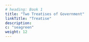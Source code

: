 ```yaml
---
# heading: Book 1
title: "Two Treatises of Government"
linkTitle: "Treatise"
description: 
c: "seagreen"
weight: 12
---
```




<!-- LONDON PRINTED MDCLXXXVIII

TWO TREATISES OF GOVERNMENT. IN THE FORMER THE FALSE PRINCIPLES AND FOUNDATION OF SIR ROBERT FILMER AND HIS FOLLOWERS ARE DETECTED AND OVERTHROWN. THE LATTER IS AN ESSAY CONCERNING THE TRUE ORIGINAL EXTENT AND END OF CIVIL GOVERNMENT.

1764 EDITOR’S NOTE The present Edition of this Book has not only been collated with the first three Editions, which were published during the Author’s Life, but also has the Advantage of his last Corrections and Improvements, from a Copy delivered by him to Mr. Peter Coste, communicated to the Editor, and now lodged in Christ College, Cambridge.
 -->
 